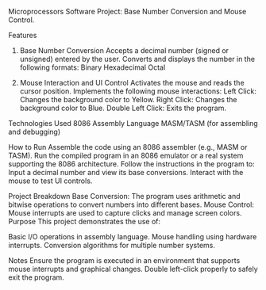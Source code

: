 Microprocessors Software Project: Base Number Conversion and Mouse Control.

Features
1. Base Number Conversion
Accepts a decimal number (signed or unsigned) entered by the user.
Converts and displays the number in the following formats:
Binary
Hexadecimal
Octal

3. Mouse Interaction and UI Control
Activates the mouse and reads the cursor position.
Implements the following mouse interactions:
Left Click: Changes the background color to Yellow.
Right Click: Changes the background color to Blue.
Double Left Click: Exits the program.

Technologies Used
8086 Assembly Language
MASM/TASM (for assembling and debugging)

How to Run
Assemble the code using an 8086 assembler (e.g., MASM or TASM).
Run the compiled program in an 8086 emulator or a real system supporting the 8086 architecture.
Follow the instructions in the program to:
Input a decimal number and view its base conversions.
Interact with the mouse to test UI controls.

Project Breakdown
Base Conversion: The program uses arithmetic and bitwise operations to convert numbers into different bases.
Mouse Control: Mouse interrupts are used to capture clicks and manage screen colors.
Purpose
This project demonstrates the use of:

Basic I/O operations in assembly language.
Mouse handling using hardware interrupts.
Conversion algorithms for multiple number systems.

Notes
Ensure the program is executed in an environment that supports mouse interrupts and graphical changes.
Double left-click properly to safely exit the program.

